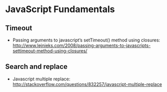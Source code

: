 # JavaScript Fundamentals

## Timeout

- Passing arguments to javascript’s setTimeout() method using closures: <http://www.lejnieks.com/2008/passing-arguments-to-javascripts-settimeout-method-using-closures/>

## Search and replace

- Javascript multiple replace: <http://stackoverflow.com/questions/832257/javascript-multiple-replace>